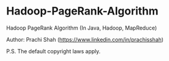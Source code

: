 # Hadoop-PageRank-Algorithm
Hadoop PageRank Algorithm (In Java, Hadoop, MapReduce)

Author: Prachi Shah (https://www.linkedin.com/in/prachisshah)

P.S. The default copyright laws apply.
